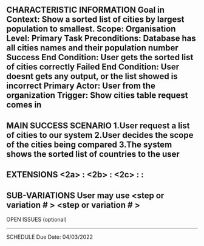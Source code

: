 CHARACTERISTIC INFORMATION
Goal in Context: Show a sorted list of cities by largest population to smallest.
Scope: Organisation
Level: Primary Task
Preconditions: Database has all cities names and their population number
Success End Condition: User gets the sorted list of cities correctly
Failed End Condition: User doesnt gets any output, or the list showed is incorrect
Primary Actor: User from the organization
Trigger: Show cities table request comes in
----------------------------------------
MAIN SUCCESS SCENARIO
1.User request a list of cities to our system
2.User decides the scope of the cities being compared
3.The system shows the sorted list of countries to the user
----------------------
EXTENSIONS
<User chooses the scope of the world>
<2a> <condition> : <Use the propper SQL statement>
<User chooses the scope of a continent>
<2b> <condition> : <Use the propper SQL statement>
<User chooses the scope of a region>
<2c> <condition> : <Use the propper  SQL statement>
<step altered> <condition> : <action or sub.use case>
--------------------
SUB-VARIATIONS
User may use
<step or variation # > <list of sub-variations>
<step or variation # > <list of sub-variations>
----------------------------
OPEN ISSUES (optional)

---------------------------
SCHEDULE
Due Date: 04/03/2022